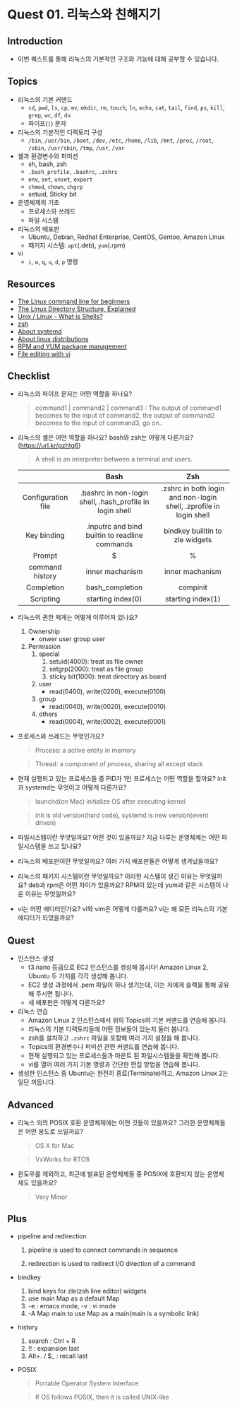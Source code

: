 # Quest 01. 리눅스와 친해지기

## Introduction
* 이번 퀘스트를 통해 리눅스의 기본적인 구조와 기능에 대해 공부할 수 있습니다.

## Topics
* 리눅스의 기본 커맨드
  * `cd`, `pwd`, `ls`, `cp`, `mv`, `mkdir`, `rm`, `touch`, `ln`, `echo`, `cat`, `tail`, `find`, `ps`, `kill`, `grep`, `wc`, `df`, `du`
  * 파이프(`|`) 문자
* 리눅스의 기본적인 디렉토리 구성
  * `/bin`, `/usr/bin`, `/boot`, `/dev`, `/etc`, `/home`, `/lib`, `/mnt`, `/proc`, `/root`, `/sbin`, `/usr/sbin`, `/tmp`, `/usr`, `/var`
* 쉘과 환경변수와 퍼미션
  * sh, bash, zsh
  * `.bash_profile`, `.bashrc`, `.zshrc`
  * `env`, `set`, `unset`, `export`
  * `chmod`, `chown`, `chgrp`
  * setuid, Sticky bit
* 운영체제의 기초
  * 프로세스와 쓰레드
  * 파일 시스템
* 리눅스의 배포판
  * Ubuntu, Debian, Redhat Enterprise, CentOS, Gentoo, Amazon Linux
  * 패키지 시스템: `apt`(.deb), `yum`(.rpm)
* vi
  * `i`, `w`, `q`, `u`, `d`, `p` 명령

## Resources
* [The Linux command line for beginners](https://ubuntu.com/tutorials/command-line-for-beginners#1-overview)
* [The Linux Directory Structure, Explained](https://www.howtogeek.com/117435/htg-explains-the-linux-directory-structure-explained/)
* [Unix / Linux - What is Shells?](https://www.tutorialspoint.com/unix/unix-what-is-shell.htm)
* [zsh](https://github.com/ohmyzsh/ohmyzsh/wiki/Installing-ZSH)
* [About systemd](https://www.infoworld.com/article/2832405/what-is-systemd-and-why-does-it-matter-to-linux-users.html)
* [About linux distributions](https://thebloggingpot.com/2018/05/23/different-linux-distributions-explained/)
* [RPM and YUM package management](https://developer.ibm.com/technologies/linux/tutorials/l-lpic1-102-5/)
* [File editing with vi](https://developer.ibm.com/technologies/linux/tutorials/l-lpic1-103-8/)

## Checklist
* 리눅스의 파이프 문자는 어떤 역할을 하나요?
  > command1 | command2 | command3 :  The output of command1 becomes to the input of command2, the output of command2 becomes to the input of command3, go on..
  
* 리눅스의 셸은 어떤 역할을 하나요? bash와 zsh는 어떻게 다른가요?(https://url.kr/pzhtg6)
  > A shell is an interpreter between a terminal and users.

  | | Bash | Zsh |
  | :---: | :---: | :---: |
  | Configuration file | .bashrc in non-login shell, .hash_profile in login shell | .zshrc in both login and non-login shell, .zprofile in login shell |
  | Key binding | .inputrc and bind builtin to readline commands | bindkey builitin to zle widgets |
  | Prompt | $ | % |
  | command history | inner machanism | inner machanism |
  | Completion | bash_completion | compinit |
  | Scripting | starting index(0) | starting index(1) |
  

* 리눅스의 권한 체계는 어떻게 이루어져 있나요?
  1. Ownership
     - onwer user group user
  3. Permission
     1. special
        1. setuid(4000): treat as file owner
        2. setgrp(2000): treat as file group
        3. sticky bit(1000): treat directory as board
     2. user
        - read(0400), write(0200), execute(0100)
     3. group
        - read(0040), write(0020), execute(0010)
     4. others
        - read(0004), write(0002), execute(0001)
    
* 프로세스와 쓰레드는 무엇인가요?
  > Process: a active entity in memory
  
  > Thread: a component of process, sharing all except stack 

* 현재 실행되고 있는 프로세스들 중 PID가 1인 프로세스는 어떤 역할을 할까요? init과 systemd는 무엇이고 어떻게 다른가요?
  > launchd(on Mac) initialize OS after executing kernel
  
  > init is old version(hard code), systemd is new version(event driven)

* 파일시스템이란 무엇일까요? 어떤 것이 있을까요? 지금 다루는 운영체제는 어떤 파일시스템을 쓰고 있나요?
  > 

* 리눅스의 배포판이란 무엇일까요? 여러 가지 배포판들은 어떻게 생겨났을까요?
* 리눅스의 패키지 시스템이란 무엇일까요? 이러한 시스템이 생긴 이유는 무엇일까요? deb과 rpm은 어떤 차이가 있을까요? RPM이 있는데 yum과 같은 시스템이 나온 이유는 무엇일까요?
* vi는 어떤 에디터인가요? vi와 vim은 어떻게 다를까요? vi는 왜 모든 리눅스의 기본 에디터가 되었을까요?

## Quest
* 인스턴스 생성
  * t3.nano 등급으로 EC2 인스턴스를 생성해 봅시다! Amazon Linux 2, Ubuntu 두 가지를 각각 생성해 봅니다.
  * EC2 생성 과정에서 .pem 파일이 하나 생기는데, 이는 저에게 슬랙을 통해 공유해 주시면 됩니다.
  * 세 배포판은 어떻게 다른가요?
* 리눅스 연습
  * Amazon Linux 2 인스턴스에서 위의 Topics의 기본 커맨드를 연습해 봅니다.
  * 리눅스의 기본 디렉토리들에 어떤 정보들이 있는지 둘러 봅니다.
  * zsh를 설치하고 `.zshrc` 파일을 포함해 여러 가지 설정을 해 봅니다.
  * Topics의 환경변수나 퍼미션 관련 커맨드를 연습해 봅니다.
  * 현재 실행되고 있는 프로세스들과 마운트 된 파일시스템들을 확인해 봅니다.
  * vi를 열어 여러 가지 기본 명령과 간단한 편집 방법을 연습해 봅니다.
* 생성한 인스턴스 중 Ubuntu는 완전히 종료(Terminate)하고, Amazon Linux 2는 일단 꺼둡니다.

## Advanced
* 리눅스 외의 POSIX 호환 운영체제에는 어떤 것들이 있을까요? 그러한 운영체제들은 어떤 용도로 쓰일까요?
  > OS X for Mac
  
  > VxWorks for RTOS

* 윈도우를 제외하고, 최근에 발표된 운영체제들 중 POSIX에 호환되지 않는 운영체제도 있을까요?
  > Very Minor

## Plus
* pipeline and redirection
  1. pipeline is used to connect commands in sequence

  2. redirection is used to redirect I/O direction of a command 

* bindkey
  1. bind keys for zle(zsh line editor) widgets
  2. use main Map as a default Map
  3. -e : emacs mode, -v : vi mode
  4. -A Map main to use Map as a main(main is a symbolic link)

* history
  1. search : Ctrl + R
  2. !! : expansion last
  3. Alt+. / $_ : recall last

* POSIX
  > Portable Operator System Interface
  
  > If OS follows POSIX, then it is called UNIX-like
